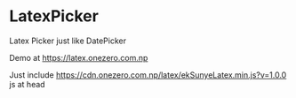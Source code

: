 # LatexPicker
Latex Picker just like DatePicker

Demo at https://latex.onezero.com.np

Just include https://cdn.onezero.com.np/latex/ekSunyeLatex.min.js?v=1.0.0 js at head

<pre>
<script src="https://cdn.onezero.com.np/latex/ekSunyeLatex.min.js?v=1.0.0"></script>
</pre>
<pre>
<script type="text/javascript">
       $(function () {
          $(element).latexEditor();  //element can be #id or .class
       });
</script>
</pre>

